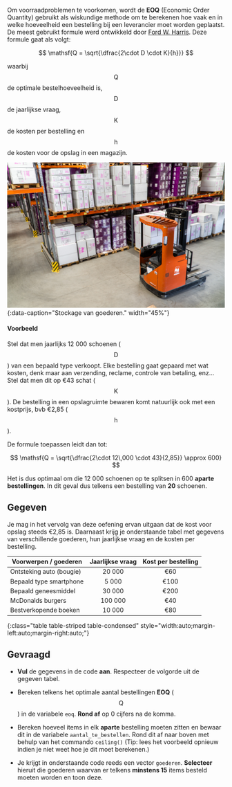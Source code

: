Om voorraadproblemen te voorkomen, wordt de **EOQ** (Economic Order Quantity) gebruikt als wiskundige methode om te berekenen hoe vaak en in welke hoeveelheid een bestelling bij een leverancier moet worden geplaatst. De meest gebruikt formule werd ontwikkeld door <a href="https://en.wikipedia.org/wiki/Ford_Whitman_Harris" target="_blank">Ford W. Harris</a>. Deze formule gaat als volgt:

$$
\mathsf{Q = \sqrt{\dfrac{2\cdot D \cdot K}{h}}}
$$

waarbij $$\mathsf{Q}$$ de optimale bestelhoeveelheid is, $$\mathsf{D}$$ de jaarlijkse vraag, $$\mathsf{K}$$ de kosten per bestelling en $$\mathsf{h}$$ de kosten voor de opslag in een magazijn.

![Stockage van goederen.](media/petrebels.jpg "Foto door Petrebels op Unsplash."){:data-caption="Stockage van goederen." width="45%"}

#### Voorbeeld
Stel dat men jaarlijks 12 000 schoenen ($$\mathsf{D}$$) van een bepaald type verkoopt. Elke bestelling gaat gepaard met wat kosten, denk maar aan verzending, reclame, controle van betaling, enz... Stel dat men dit op €43 schat ($$\mathsf{K}$$). De bestelling in een opslagruimte bewaren komt natuurlijk ook met een kostprijs, bvb €2,85 ($$\mathsf{h}$$). 

De formule toepassen leidt dan tot:

$$
\mathsf{Q = \sqrt{\dfrac{2\cdot 12\,000 \cdot 43}{2,85}} \approx 600}
$$

Het is dus optimaal om die 12 000 schoenen op te splitsen in 600 **aparte bestellingen**. In dit geval dus telkens een bestelling van **20** schoenen.

## Gegeven
Je mag in het vervolg van deze oefening ervan uitgaan dat de kost voor opslag steeds €2,85 is. Daarnaast krijg je onderstaande tabel met gegevens van verschillende goederen, hun jaarlijkse vraag en de kosten per bestelling.

| Voorwerpen / goederen     | Jaarlijkse vraag  | Kost per bestelling | 
|---------------------------|:-----------------:|:-------------------:|
| Ontsteking auto (bougie)  | 20 000            | €60                 |
| Bepaald type smartphone   | 5 000             | €100                |
| Bepaald geneesmiddel      | 30 000            | €200                |
| McDonalds burgers         | 100 000           | €40                 |
| Bestverkopende boeken     | 10 000            | €80                 |
{:class="table table-striped table-condensed" style="width:auto;margin-left:auto;margin-right:auto;"}

## Gevraagd

- **Vul** de gegevens in de code **aan**. Respecteer de volgorde uit de gegeven tabel.

- Bereken telkens het optimale aantal bestellingen **EOQ** ($$\mathsf{Q}$$) in de variabele `eoq`. **Rond af** op 0 cijfers na de komma.

- Bereken hoeveel items in elk **aparte** bestelling moeten zitten en bewaar dit in de variabele `aantal_te_bestellen`. Rond dit af naar boven met behulp van het commando `ceiling()` (Tip: lees het voorbeeld opnieuw indien je niet weet hoe je dit moet berekenen.)

- Je krijgt in onderstaande code reeds een vector `goederen`. **Selecteer** hieruit die goederen waarvan er telkens **minstens 15** items besteld moeten worden en toon deze.
